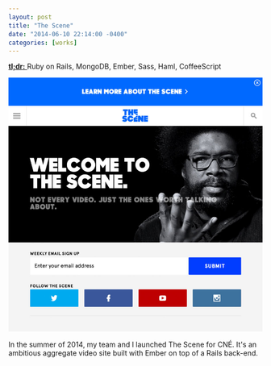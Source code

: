 ```yaml
---
layout: post
title: "The Scene"
date: "2014-06-10 22:14:00 -0400"
categories: [works]
---
```


<a href="https://thescene.com" target="_blank" rel="nofollow">
  <strong>tl;dr:</strong>
</a> Ruby on Rails, MongoDB, Ember, Sass, Haml, CoffeeScript

![Desktop Screenshot](/img/works/the-scene.jpg "The Scene Homepage")

In the summer of 2014, my team and I launched The Scene for CNÉ. It's an ambitious
aggregate video site built with Ember on top of a Rails back-end.
